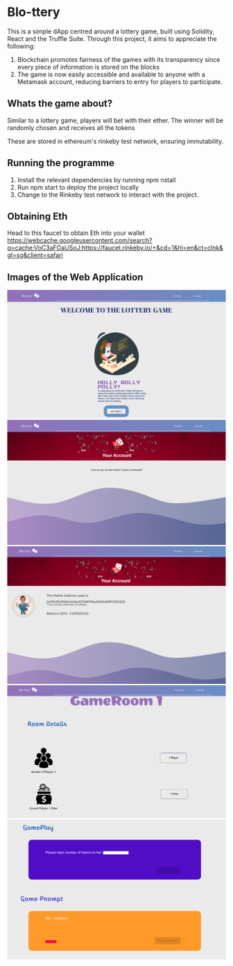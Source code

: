 # Blo-ttery

This is a simple dApp centred around a lottery game, built using Solidity, React and the Truffle Suite. Through this project, it aims to appreciate the following: 

1. Blockchain promotes fairness of the games with its transparency since every piece of information is stored on the blocks 
2. The game is now easily accessible and available to anyone with a Metamask account, reducing barriers to entry for players to participate. 



## Whats the game about? 

Similar to a lottery game, players will bet  with their ether. The winner will be randomly chosen and receives all the tokens

These are stored in ethereum's rinkeby test network, ensuring immutability. 

## Running the programme 

1. Install the relevant dependencies by running npm nstall 
2. Run npm start to deploy the project locally 
3. Change to the Rinkeby test network to interact with the project. 

## Obtaining Eth 

Head to this faucet to obtain Eth into your wallet 
https://webcache.googleusercontent.com/search?q=cache:VoC3aFOaUSoJ:https://faucet.rinkeby.io/+&cd=1&hl=en&ct=clnk&gl=sg&client=safari

## Images of the Web Application 

![Overview](./images/Overview.png)
![AccountLocked](./images/Accountlocked.png)
![AccountUnlocked](./images/AccountLogged.png)
![Game](./images/GameRoom1.png)
![Game2](./images/GameRoom2.png)

